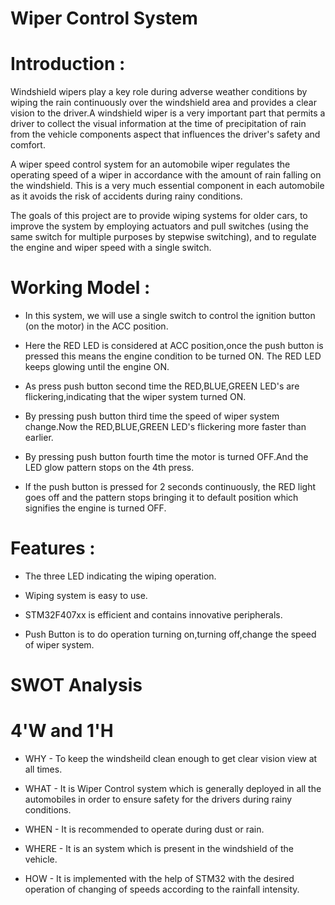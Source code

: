 # Wiper Control System

# Introduction :
 
Windshield wipers play a key role during adverse weather conditions by wiping the rain continuously over the windshield area and provides a clear vision to the driver.A windshield wiper is a very important part that permits a driver to collect the visual information at the time of precipitation of rain from the vehicle components aspect that influences the driver's safety and comfort.

A wiper speed control system for an automobile wiper regulates the operating speed of a wiper in accordance with the amount of rain falling on the windshield. This is a very much essential component in each automobile as it avoids the risk of accidents during rainy conditions.

The goals of this project are to provide wiping systems for older cars, to improve the system by employing actuators and pull switches (using the same switch for multiple purposes by stepwise switching), and to regulate the engine and wiper speed with a single switch.

# Working Model :

- In this system, we will use a single switch to control the ignition button (on the motor) in the ACC position.

- Here the RED LED is considered at ACC position,once the push button is pressed this means the engine condition to be turned ON.
  The RED LED keeps glowing until the   engine ON.

- As press push button second time the RED,BLUE,GREEN LED's are flickering,indicating that the wiper system turned ON.

- By pressing push button third time the speed of wiper system change.Now the RED,BLUE,GREEN LED's flickering more faster than earlier.

- By pressing push button fourth time the motor is turned OFF.And the LED glow pattern stops on the 4th press.

- If the push button is pressed for 2 seconds continuously, the RED light goes off and the pattern stops bringing it to default position which signifies the engine   is turned OFF.



# Features :

- The three LED indicating the wiping operation.
 
- Wiping system is easy to use.
 
- STM32F407xx is efficient and contains innovative peripherals.

- Push Button is to do operation turning on,turning off,change the speed of wiper system.

# SWOT Analysis 



# 4'W and 1'H
- WHY   - To keep the windsheild clean enough to get clear vision view at all times.

- WHAT  - It is Wiper Control system which is generally deployed in all the automobiles in order to ensure safety for the drivers during rainy conditions.

- WHEN  - It is recommended to operate during dust or rain.
 
- WHERE - It is an system which is present in the windshield of the vehicle.

- HOW   - It is implemented with the help of STM32 with the desired operation of changing of speeds according to the rainfall intensity.


